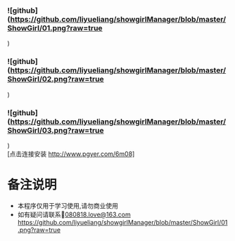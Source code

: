 ### ![github](https://github.com/liyueliang/showgirlManager/blob/master/ShowGirl/01.png?raw=true
)  
### ![github](https://github.com/liyueliang/showgirlManager/blob/master/ShowGirl/02.png?raw=true
)  
### ![github](https://github.com/liyueliang/showgirlManager/blob/master/ShowGirl/03.png?raw=true
)  
[点击连接安装 http://www.pgyer.com/6m08]
# 备注说明
 * 本程序仅用于学习使用,请勿商业使用
 * 如有疑问请联系:email:080818.love@163.com
https://github.com/liyueliang/showgirlManager/blob/master/ShowGirl/01.png?raw=true
